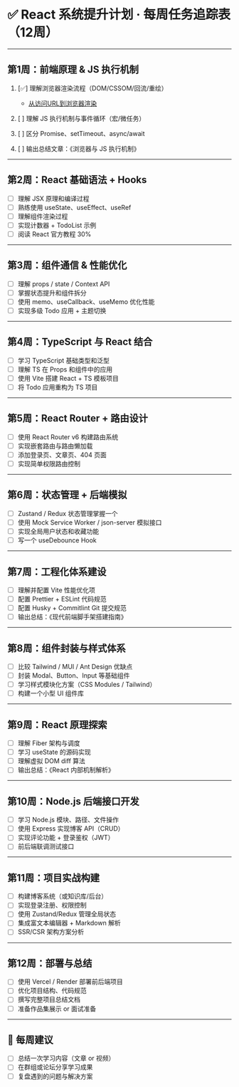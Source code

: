# ✅ React 系统提升计划 · 每周任务追踪表（12周）

---

## 第1周：前端原理 & JS 执行机制

1. [✅] 理解浏览器渲染流程（DOM/CSSOM/回流/重绘）

    - [从访问URL到浏览器渲染](https://www.toutiao.com/article/7502713357548569099/)

2. [ ] 理解 JS 执行机制与事件循环（宏/微任务）
3. [ ] 区分 Promise、setTimeout、async/await
4. [ ] 输出总结文章：《浏览器与 JS 执行机制》

---

## 第2周：React 基础语法 + Hooks

- [ ] 理解 JSX 原理和编译过程
- [ ] 熟练使用 useState、useEffect、useRef
- [ ] 理解组件渲染过程
- [ ] 实现计数器 + TodoList 示例
- [ ] 阅读 React 官方教程 30%

---

## 第3周：组件通信 & 性能优化

- [ ] 理解 props / state / Context API
- [ ] 掌握状态提升和组件拆分
- [ ] 使用 memo、useCallback、useMemo 优化性能
- [ ] 实现多级 Todo 应用 + 主题切换

---

## 第4周：TypeScript 与 React 结合

- [ ] 学习 TypeScript 基础类型和泛型
- [ ] 理解 TS 在 Props 和组件中的应用
- [ ] 使用 Vite 搭建 React + TS 模板项目
- [ ] 将 Todo 应用重构为 TS 项目

---

## 第5周：React Router + 路由设计

- [ ] 使用 React Router v6 构建路由系统
- [ ] 实现嵌套路由与路由懒加载
- [ ] 添加登录页、文章页、404 页面
- [ ] 实现简单权限路由控制

---

## 第6周：状态管理 + 后端模拟

- [ ] Zustand / Redux 状态管理掌握一个
- [ ] 使用 Mock Service Worker / json-server 模拟接口
- [ ] 实现全局用户状态和收藏功能
- [ ] 写一个 useDebounce Hook

---

## 第7周：工程化体系建设

- [ ] 理解并配置 Vite 性能优化项
- [ ] 配置 Prettier + ESLint 代码规范
- [ ] 配置 Husky + Commitlint Git 提交规范
- [ ] 输出总结：《现代前端脚手架搭建指南》

---

## 第8周：组件封装与样式体系

- [ ] 比较 Tailwind / MUI / Ant Design 优缺点
- [ ] 封装 Modal、Button、Input 等基础组件
- [ ] 学习样式模块化方案（CSS Modules / Tailwind）
- [ ] 构建一个小型 UI 组件库

---

## 第9周：React 原理探索

- [ ] 理解 Fiber 架构与调度
- [ ] 学习 useState 的源码实现
- [ ] 理解虚拟 DOM diff 算法
- [ ] 输出总结：《React 内部机制解析》

---

## 第10周：Node.js 后端接口开发

- [ ] 学习 Node.js 模块、路径、文件操作
- [ ] 使用 Express 实现博客 API（CRUD）
- [ ] 实现评论功能 + 登录鉴权（JWT）
- [ ] 前后端联调测试接口

---

## 第11周：项目实战构建

- [ ] 构建博客系统（或知识库/后台）
- [ ] 实现登录注册、权限控制
- [ ] 使用 Zustand/Redux 管理全局状态
- [ ] 集成富文本编辑器 + Markdown 解析
- [ ] SSR/CSR 架构方案分析

---

## 第12周：部署与总结

- [ ] 使用 Vercel / Render 部署前后端项目
- [ ] 优化项目结构、代码规范
- [ ] 撰写完整项目总结文档
- [ ] 准备作品集展示 or 面试准备

---

## 🔁 每周建议

- [ ] 总结一次学习内容（文章 or 视频）
- [ ] 在群组或论坛分享学习成果
- [ ] 复盘遇到的问题与解决方案
